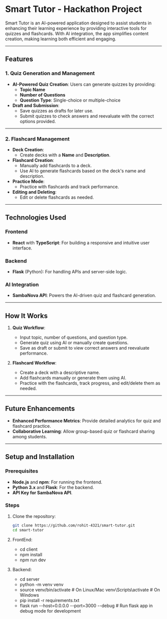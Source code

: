 # Smart Tutor - Hackathon Project

Smart Tutor is an AI-powered application designed to assist students in enhancing their learning experience by providing interactive tools for quizzes and flashcards. With AI integration, the app simplifies content creation, making learning both efficient and engaging.

---

## Features

### 1. Quiz Generation and Management
- **AI-Powered Quiz Creation**: Users can generate quizzes by providing:
  - **Topic Name**  
  - **Number of Questions**  
  - **Question Type**: Single-choice or multiple-choice  
- **Draft and Submission**:
  - Save quizzes as drafts for later use.  
  - Submit quizzes to check answers and reevaluate with the correct options provided.  

---

### 2. Flashcard Management
- **Deck Creation**:
  - Create decks with a **Name** and **Description**.
- **Flashcard Creation**:
  - Manually add flashcards to a deck.  
  - Use AI to generate flashcards based on the deck's name and description.  
- **Practice Mode**:
  - Practice with flashcards and track performance.  
- **Editing and Deleting**:
  - Edit or delete flashcards as needed.  

---

## Technologies Used

### Frontend
- **React** with **TypeScript**: For building a responsive and intuitive user interface.  

### Backend
- **Flask** (Python): For handling APIs and server-side logic.  

### AI Integration
- **SambaNova API**: Powers the AI-driven quiz and flashcard generation.  

---

## How It Works
1. **Quiz Workflow**:
   - Input topic, number of questions, and question type.
   - Generate quiz using AI or manually create questions.  
   - Save as draft or submit to view correct answers and reevaluate performance.  

2. **Flashcard Workflow**:
   - Create a deck with a descriptive name.  
   - Add flashcards manually or generate them using AI.  
   - Practice with the flashcards, track progress, and edit/delete them as needed.  

---

## Future Enhancements
- **Enhanced Performance Metrics**: Provide detailed analytics for quiz and flashcard practice.  
- **Collaborative Learning**: Allow group-based quiz or flashcard sharing among students.  

---

## Setup and Installation

### Prerequisites
- **Node.js** and **npm**: For running the frontend.  
- **Python 3.x** and **Flask**: For the backend.  
- **API Key for SambaNova API**.  

### Steps
1. Clone the repository:
   ```bash
   git clone https://github.com/rohit-4321/smart-tutor.git
   cd smart-tutor

2. FrontEnd:
    - cd client
    - npm install
    - npm run dev 

3. Backend:
    - cd server
    - python -m venv venv  
    - source venv/bin/activate  # On Linux/Mac
      venv\Scripts\activate     # On Windows
    - pip install -r requirements.txt
    - flask run --host=0.0.0.0 --port=3000 --debug # Run flask app in debug mode for development
